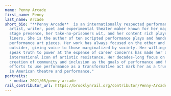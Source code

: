 ```yaml
---
name: Penny Arcade
first_name: Penny
last_name: Arcade
short_bio: "**Penny Arcade**  is an internationally respected performance
  artist, writer, poet and experimental theater maker known for her magnetic
  stage presence, her take-no-prisoners wit, and her content rich plays and one
  liners. She is the author of ten scripted performance plays and hundreds of
  performance art pieces. Her work has always focused on the other and the
  outsider, giving voice to those marginalized by society. Her willingness to
  speak truth to power at the expense of career concerns has made her an
  international icon of artistic resistance. Her decades-long focus on the
  creation of community and inclusion as the goals of performance and her
  efforts to use performance as a transformative act mark her as a true original
  in American theatre and performance."
portraits:
  - media: 2021/05/penny-arcade
rail_contributor_url: https://brooklynrail.org/contributor/Penny-Arcade
---
```

